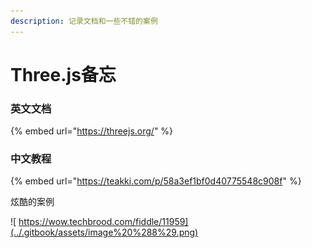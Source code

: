 ```yaml
---
description: 记录文档和一些不错的案例
---
```


# Three.js备忘

### 英文文档

{% embed url="https://threejs.org/" %}

### 中文教程

{% embed url="https://teakki.com/p/58a3ef1bf0d40775548c908f" %}

炫酷的案例

![ &#x200B;https://wow.techbrood.com/fiddle/11959](../.gitbook/assets/image%20%288%29.png)





